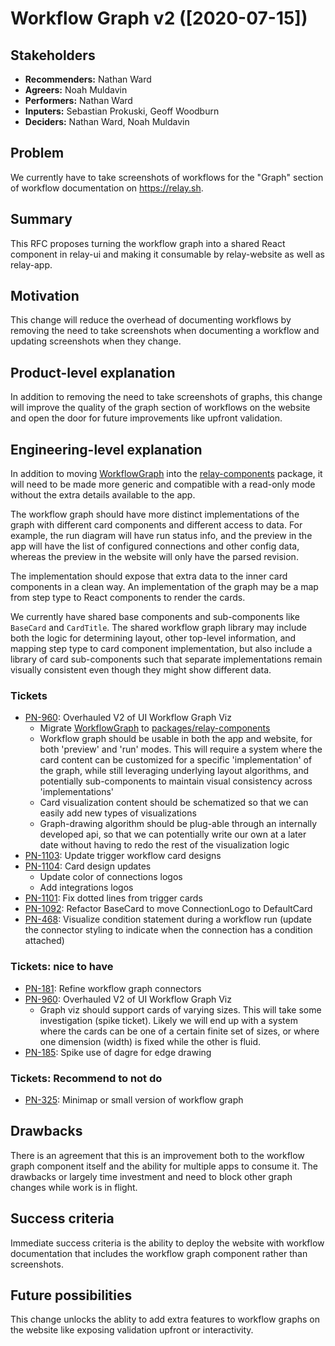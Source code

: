 # Workflow Graph v2 ([2020-07-15])

## Stakeholders

* **Recommenders:** Nathan Ward
* **Agreers:** Noah Muldavin
* **Performers:** Nathan Ward
* **Inputers:** Sebastian Prokuski, Geoff Woodburn
* **Deciders:** Nathan Ward, Noah Muldavin

## Problem

We currently have to take screenshots of workflows for the "Graph" section of workflow documentation on https://relay.sh.

## Summary

This RFC proposes turning the workflow graph into a shared React component in relay-ui and making it consumable by relay-website as well as relay-app.

## Motivation

This change will reduce the overhead of documenting workflows by removing the need to take screenshots when documenting a workflow and updating screenshots when they change.

## Product-level explanation

In addition to removing the need to take screenshots of graphs, this change will improve the quality of the graph section of workflows on the website and open the door for future improvements like upfront validation.

## Engineering-level explanation

In addition to moving [WorkflowGraph](https://github.com/puppetlabs/relay-ui/tree/development/packages/relay-app/src/client/components/WorkflowGraph) into the [relay-components](https://github.com/puppetlabs/relay-ui/tree/development/packages/relay-components) package, it will need to be made more generic and compatible with a read-only mode without the extra details available to the app.

The workflow graph should have more distinct implementations of the graph with different card components and different access to data. For example, the run diagram will have run status info, and the preview in the app will have the list of configured connections and other config data, whereas the preview in the website will only have the parsed revision.

The implementation should expose that extra data to the inner card components in a clean way. An implementation of the graph may be a map from step type to React components to render the cards.

We currently have shared base components and sub-components like `BaseCard` and `CardTitle`. The shared workflow graph library may include both the logic for determining layout, other top-level information, and mapping step type to card component implementation, but also include a library of card sub-components such that separate implementations remain visually consistent even though they might show different data.

### Tickets

- [PN-960](https://tickets.puppetlabs.com/browse/PN-960): Overhauled V2 of UI Workflow Graph Viz
    - Migrate [WorkflowGraph](https://github.com/puppetlabs/relay-ui/tree/development/packages/relay-app/src/client/components/WorkflowGraph) to [packages/relay-components](https://github.com/puppetlabs/relay-ui/tree/development/packages/relay-components)
    - Workflow graph should be usable in both the app and website, for both 'preview' and 'run' modes. This will require a system where the card content can be customized for a specific 'implementation' of the graph, while still leveraging underlying layout algorithms, and potentially sub-components to maintain visual consistency across 'implementations'
    - Card visualization content should be schematized so that we can easily add new types of visualizations
    - Graph-drawing algorithm should be plug-able through an internally developed api, so that we can potentially write our own at a later date without having to redo the rest of the visualization logic
- [PN-1103](https://tickets.puppetlabs.com/browse/PN-1103): Update trigger workflow card designs
- [PN-1104](https://tickets.puppetlabs.com/browse/PN-1104): Card design updates
    - Update color of connections logos
    - Add integrations logos
- [PN-1101](https://tickets.puppetlabs.com/browse/PN-1101): Fix dotted lines from trigger cards
- [PN-1092](https://tickets.puppetlabs.com/browse/PN-1092): Refactor BaseCard to move ConnectionLogo to DefaultCard
- [PN-468](https://tickets.puppetlabs.com/browse/PN-468): Visualize condition statement during a workflow run (update the connector styling to indicate when the connection has a condition attached)

### Tickets: nice to have

- [PN-181](https://tickets.puppetlabs.com/browse/PN-181): Refine workflow graph connectors
- [PN-960](https://tickets.puppetlabs.com/browse/PN-960): Overhauled V2 of UI Workflow Graph Viz
    - Graph viz should support cards of varying sizes. This will take some investigation (spike ticket). Likely we will end up with a system where the cards can be one of a certain finite set of sizes, or where one dimension (width) is fixed while the other is fluid.
- [PN-185](https://tickets.puppetlabs.com/browse/PN-185): Spike use of dagre for edge drawing

### Tickets: Recommend to not do

- [PN-325](https://tickets.puppetlabs.com/browse/PN-325): Minimap or small version of workflow graph


## Drawbacks

There is an agreement that this is an improvement both to the workflow graph component itself and the ability for multiple apps to consume it. The drawbacks or largely time investment and need to block other graph changes while work is in flight.

## Success criteria

Immediate success criteria is the ability to deploy the website with workflow documentation that includes the workflow graph component rather than screenshots.

## Future possibilities

This change unlocks the ablity to add extra features to workflow graphs on the website like exposing validation upfront or interactivity.
